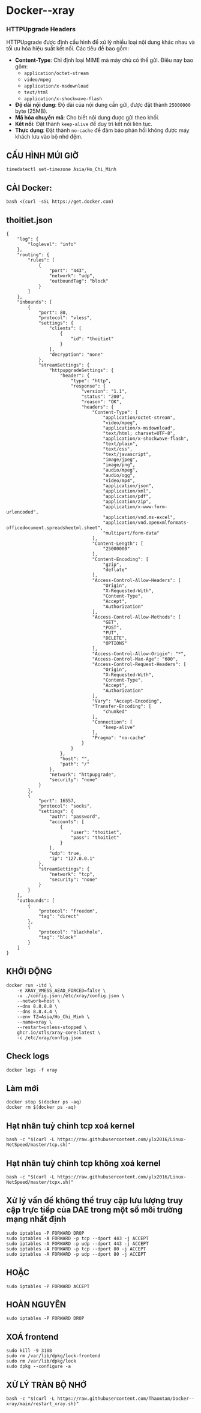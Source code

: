 # Docker--xray
### HTTPUpgrade Headers

HTTPUpgrade được định cấu hình để xử lý nhiều loại nội dung khác nhau và tối ưu hóa hiệu suất kết nối. Các tiêu đề bao gồm:

- **Content-Type**: Chỉ định loại MIME mà máy chủ có thể gửi. Điêu nay bao gôm:
  - `application/octet-stream`
  - `video/mpeg`
  - `application/x-msdownload`
  - `text/html`
  - `application/x-shockwave-flash`
- **Độ dài nội dung**: Độ dài của nội dung cần gửi, được đặt thành `25000000` byte (25MB).
- **Mã hóa chuyển mã**: Cho biết nội dung được gửi theo khối.
- **Kết nối**: Đặt thành `keep-alive` để duy trì kết nối liên tục.
- **Thực dụng**: Đặt thành `no-cache` để đảm bảo phản hồi không được máy khách lưu vào bộ nhớ đệm.


## CẤU HÌNH MÚI GIỜ
```
timedatectl set-timezone Asia/Ho_Chi_Minh
```
## CÀI Docker:
```
bash <(curl -sSL https://get.docker.com)
```
## thoitiet.json
```
{
    "log": {
        "loglevel": "info"
    },
    "routing": {
        "rules": [
            {
                "port": "443",
                "network": "udp",
                "outboundTag": "block"
            }
        ]
    },
    "inbounds": [
        {
            "port": 80,
            "protocol": "vless",
            "settings": {
                "clients": [
                    {
                        "id": "thoitiet"
                    }
                ],
                "decryption": "none"
            },
            "streamSettings": {
                "httpupgradeSettings": {
                    "header": {
                        "type": "http",
                        "response": {
                            "version": "1.1",
                            "status": "200",
                            "reason": "OK",
                            "headers": {
                                "Content-Type": [
                                    "application/octet-stream",
                                    "video/mpeg",
                                    "application/x-msdownload",
                                    "text/html; charset=UTF-8",
                                    "application/x-shockwave-flash",
                                    "text/plain",
                                    "text/css",
                                    "text/javascript",
                                    "image/jpeg",
                                    "image/png",
                                    "audio/mpeg",
                                    "audio/ogg",
                                    "video/mp4",
                                    "application/json",
                                    "application/xml",
                                    "application/pdf",
                                    "application/zip",
                                    "application/x-www-form-urlencoded",
                                    "application/vnd.ms-excel",
                                    "application/vnd.openxmlformats-officedocument.spreadsheetml.sheet",
                                    "multipart/form-data"
                                ],
                                "Content-Length": [
                                    "25000000"
                                ],
                                "Content-Encoding": [
                                    "gzip",
                                    "deflate"
                                ],
                                "Access-Control-Allow-Headers": [
                                    "Origin",
                                    "X-Requested-With",
                                    "Content-Type",
                                    "Accept",
                                    "Authorization"
                                ],
                                "Access-Control-Allow-Methods": [
                                    "GET",
                                    "POST",
                                    "PUT",
                                    "DELETE",
                                    "OPTIONS"
                                ],
                                "Access-Control-Allow-Origin": "*",
                                "Access-Control-Max-Age": "600",
                                "Access-Control-Request-Headers": [
                                    "Origin",
                                    "X-Requested-With",
                                    "Content-Type",
                                    "Accept",
                                    "Authorization"
                                ],
                                "Vary": "Accept-Encoding",
                                "Transfer-Encoding": [
                                    "chunked"
                                ],
                                "Connection": [
                                    "keep-alive"
                                ],
                                "Pragma": "no-cache"
                            }
                        }
                    },
                    "host": "",
                    "path": "/"
                },
                "network": "httpupgrade",
                "security": "none"
            }
        },
        {
            "port": 16557,
            "protocol": "socks",
            "settings": {
                "auth": "password",
                "accounts": [
                    {
                        "user": "thoitiet",
                        "pass": "thoitiet"
                    }
                ],
                "udp": true,
                "ip": "127.0.0.1"
            },
            "streamSettings": {
                "network": "tcp",
                "security": "none"
            }
        }
    ],
    "outbounds": [
        {
            "protocol": "freedom",
            "tag": "direct"
        },
        {
            "protocol": "blackhole",
            "tag": "block"
        }
    ]
}
```
## KHỞI ĐỘNG 
```
docker run -itd \
    -e XRAY_VMESS_AEAD_FORCED=false \
    -v ./config.json:/etc/xray/config.json \
    --network=host \
    --dns 8.8.8.8 \
    --dns 8.8.4.4 \
    --env TZ=Asia/Ho_Chi_Minh \
    --name=xray \
    --restart=unless-stopped \
    ghcr.io/xtls/xray-core:latest \
    -c /etc/xray/config.json
```
## Check logs
```
docker logs -f xray
```
## Làm mới
```
docker stop $(docker ps -aq)
docker rm $(docker ps -aq)
```
## Hạt nhân tuỳ chỉnh tcp xoá kernel
```
bash -c "$(curl -L https://raw.githubusercontent.com/ylx2016/Linux-NetSpeed/master/tcp.sh)"
```
## Hạt nhân tuỳ chỉnh tcp không xoá kernel
```
bash -c "$(curl -L https://raw.githubusercontent.com/ylx2016/Linux-NetSpeed/master/tcpx.sh)"
```
## Xử lý vấn đề không thể truy cập lưu lượng truy cập trực tiếp của DAE trong một số môi trường mạng nhất định
```
sudo iptables -P FORWARD DROP
sudo iptables -A FORWARD -p tcp --dport 443 -j ACCEPT
sudo iptables -A FORWARD -p udp --dport 443 -j ACCEPT
sudo iptables -A FORWARD -p tcp --dport 80 -j ACCEPT
sudo iptables -A FORWARD -p udp --dport 80 -j ACCEPT
```
## HOẶC
```
sudo iptables -P FORWARD ACCEPT
```
## HOÀN NGUYÊN 
```
sudo iptables -P FORWARD DROP
```
## XOÁ frontend
```
sudo kill -9 3188
sudo rm /var/lib/dpkg/lock-frontend
sudo rm /var/lib/dpkg/lock
sudo dpkg --configure -a
```
## XỬ LÝ TRÀN BỘ NHỚ
```
bash -c "$(curl -L https://raw.githubusercontent.com/Thaomtam/Docker--xray/main/restart_xray.sh)"
```
